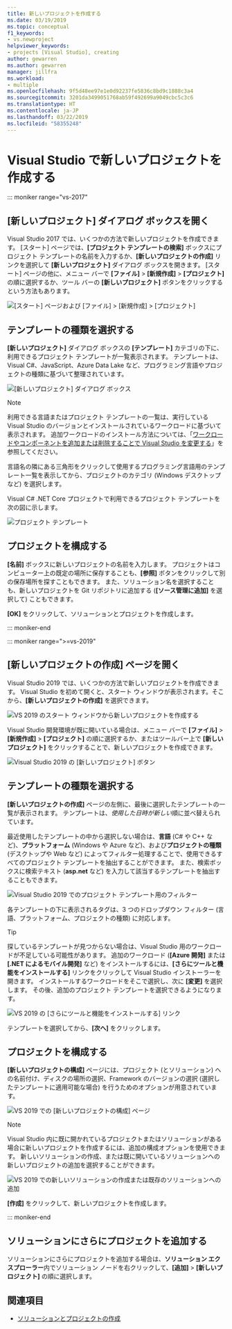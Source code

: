 ```yaml
---
title: 新しいプロジェクトを作成する
ms.date: 03/19/2019
ms.topic: conceptual
f1_keywords:
- vs.newproject
helpviewer_keywords:
- projects [Visual Studio], creating
author: gewarren
ms.author: gewarren
manager: jillfra
ms.workload:
- multiple
ms.openlocfilehash: 9f5d48ee97e1e0d92237fe5836c8bd9c1888c3a4
ms.sourcegitcommit: 3201da3499051768ab59f492699a9049cbc5c3c6
ms.translationtype: HT
ms.contentlocale: ja-JP
ms.lasthandoff: 03/22/2019
ms.locfileid: "58355248"
---
```

# <a name="create-a-new-project-in-visual-studio"></a>Visual Studio で新しいプロジェクトを作成する

::: moniker range="vs-2017"

## <a name="open-the-new-project-dialog"></a>[新しいプロジェクト] ダイアログ ボックスを開く

Visual Studio 2017 では、いくつかの方法で新しいプロジェクトを作成できます。 [スタート] ページでは、**[プロジェクト テンプレートの検索]** ボックスにプロジェクト テンプレートの名前を入力するか、**[新しいプロジェクトの作成]** リンクを選択して **[新しいプロジェクト]** ダイアログ ボックスを開きます。 [スタート] ページの他に、メニュー バーで **[ファイル]** > **[新規作成]** > **[プロジェクト]** の順に選択するか、ツール バーの **[新しいプロジェクト]** ボタンをクリックするという方法もあります。

![[スタート] ページおよび [ファイル] > [新規作成] > [プロジェクト]](./media/vside-newproject1.png)

## <a name="select-a-template-type"></a>テンプレートの種類を選択する

**[新しいプロジェクト]** ダイアログ ボックスの **[テンプレート]** カテゴリの下に、利用できるプロジェクト テンプレートが一覧表示されます。 テンプレートは、Visual C#、JavaScript、Azure Data Lake など、プログラミング言語やプロジェクトの種類に基づいて整理されています。

![[新しいプロジェクト] ダイアログ ボックス](./media/vside-newproject-templates-list.png)

> [!NOTE]
> 利用できる言語またはプロジェクト テンプレートの一覧は、実行している Visual Studio のバージョンとインストールされているワークロードに基づいて表示されます。 追加ワークロードのインストール方法については、「[ワークロードやコンポーネントを追加または削除することで Visual Studio を変更する](../install/modify-visual-studio.md)」を参照してください。

言語名の隣にある三角形をクリックして使用するプログラミング言語用のテンプレート一覧を表示してから、プロジェクトのカテゴリ (Windows デスクトップなど) を選択します。

Visual C# .NET Core プロジェクトで利用できるプロジェクト テンプレートを次の図に示します。

![プロジェクト テンプレート](./media/new-project-dialog-net-core.png)

## <a name="configure-your-project"></a>プロジェクトを構成する

**[名前]** ボックスに新しいプロジェクトの名前を入力します。 プロジェクトはコンピューター上の既定の場所に保存することも、**[参照]** ボタンをクリックして別の保存場所を探すこともできます。 また、ソリューション名を選択することも、新しいプロジェクトを Git リポジトリに追加する (**[ソース管理に追加]** を選択して) こともできます。

**[OK]** をクリックして、ソリューションとプロジェクトを作成します。

::: moniker-end

::: moniker range=">=vs-2019"

## <a name="open-the-create-a-new-project-page"></a>[新しいプロジェクトの作成] ページを開く

Visual Studio 2019 では、いくつかの方法で新しいプロジェクトを作成できます。 Visual Studio を初めて開くと、スタート ウィンドウが表示されます。そこから、**[新しいプロジェクトの作成]** を選択できます。

![VS 2019 のスタート ウィンドウから新しいプロジェクトを作成する](media/vs-2019/start-window-create-new-project.png)

Visual Studio 開発環境が既に開いている場合は、メニュー バーで **[ファイル]** > **[新規作成]** > **[プロジェクト]** の順に選択するか、またはツールバー上で **[新しいプロジェクト]** をクリックすることで、新しいプロジェクトを作成できます。

![Visual Studio 2019 の [新しいプロジェクト] ボタン](media/vs-2019/new-project-button.png)

## <a name="select-a-template-type"></a>テンプレートの種類を選択する

**[新しいプロジェクトの作成]** ページの左側に、最後に選択したテンプレートの一覧が表示されます。 テンプレートは、*使用した日時が新しい*順に並べ替えられています。

最近使用したテンプレートの中から選択しない場合は、**言語** (C# や C++ など)、**プラットフォーム** (Windows や Azure など)、および**プロジェクトの種類** (デスクトップや Web など) によってフィルター処理することで、使用できるすべてのプロジェクト テンプレートを抽出することができます。 また、検索ボックスに検索テキスト (**asp.net** など) を入力して該当するテンプレートを抽出することもできます。

![Visual Studio 2019 でのプロジェクト テンプレート用のフィルター](media/vs-2019/create-new-project-filters.png)

各テンプレートの下に表示されるタグは、3 つのドロップダウン フィルター (言語、プラットフォーム、プロジェクトの種類) に対応します。

> [!TIP]
> 探しているテンプレートが見つからない場合は、Visual Studio 用のワークロードが不足している可能性があります。 追加のワークロード (**[Azure 開発]** または **[.NET によるモバイル開発]** など) をインストールするには、**[さらにツールと機能をインストールする]** リンクをクリックして Visual Studio インストーラーを開きます。 インストールするワークロードをそこで選択し、次に **[変更]** を選択します。 その後、追加のプロジェクト テンプレートを選択できるようになります。
>
> ![VS 2019 の [さらにツールと機能をインストールする] リンク](media/vs-2019/install-more-tools-features.png)

テンプレートを選択してから、**[次へ]** をクリックします。

## <a name="configure-your-project"></a>プロジェクトを構成する

**[新しいプロジェクトの構成]** ページには、プロジェクト (とソリューション) への名前付け、ディスクの場所の選択、Framework のバージョンの選択 (選択したテンプレートに適用可能な場合) を行うためのオプションが用意されています。

![VS 2019 での [新しいプロジェクトの構成] ページ](media/vs-2019/configure-new-project.png)

> [!NOTE]
> Visual Studio 内に既に開かれているプロジェクトまたはソリューションがある場合に新しいプロジェクトを作成するには、追加の構成オプションを使用できます。 新しいソリューションの作成、または既に開いているソリューションへの新しいプロジェクトの追加を選択することができます。
>
> ![VS 2019 での新しいソリューションの作成または既存のソリューションへの追加](media/vs-2019/configure-new-project-solution.png)

**[作成]** をクリックして、新しいプロジェクトを作成します。

::: moniker-end

## <a name="add-additional-projects-to-a-solution"></a>ソリューションにさらにプロジェクトを追加する

ソリューションにさらにプロジェクトを追加する場合は、**ソリューション エクスプローラー**内でソリューション ノードを右クリックして、**[追加]** > **[新しいプロジェクト]** の順に選択します。

## <a name="see-also"></a>関連項目

- [ソリューションとプロジェクトの作成](creating-solutions-and-projects.md)
